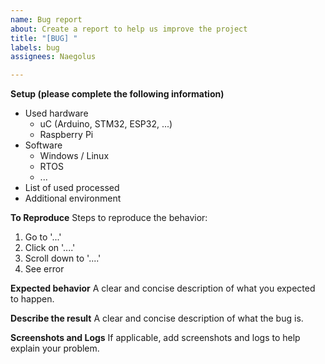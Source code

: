 ```yaml
---
name: Bug report
about: Create a report to help us improve the project
title: "[BUG] "
labels: bug
assignees: Naegolus

---
```


**Setup (please complete the following information)**
- Used hardware
  - uC (Arduino, STM32, ESP32, ...)
  - Raspberry Pi
- Software
  - Windows / Linux
  - RTOS
  - ...
- List of used processed
- Additional environment

**To Reproduce**
Steps to reproduce the behavior:
1. Go to '...'
2. Click on '....'
3. Scroll down to '....'
4. See error

**Expected behavior**
A clear and concise description of what you expected to happen.

**Describe the result**
A clear and concise description of what the bug is.

**Screenshots and Logs**
If applicable, add screenshots and logs to help explain your problem.
